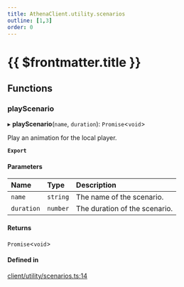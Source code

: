 ```yaml
---
title: AthenaClient.utility.scenarios
outline: [1,3]
order: 0
---
```


# {{ $frontmatter.title }}


## Functions

### playScenario

▸ **playScenario**(`name`, `duration`): `Promise`<`void`\>

Play an animation for the local player.

**`Export`**

#### Parameters

| Name | Type | Description |
| :------ | :------ | :------ |
| `name` | `string` | The name of the scenario. |
| `duration` | `number` | The duration of the scenario. |

#### Returns

`Promise`<`void`\>

#### Defined in

[client/utility/scenarios.ts:14](https://github.com/Stuyk/altv-athena/blob/627294b/src/core/client/utility/scenarios.ts#L14)
